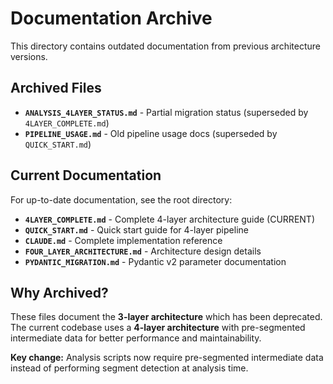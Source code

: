 # Documentation Archive

This directory contains outdated documentation from previous architecture versions.

## Archived Files

- **`ANALYSIS_4LAYER_STATUS.md`** - Partial migration status (superseded by `4LAYER_COMPLETE.md`)
- **`PIPELINE_USAGE.md`** - Old pipeline usage docs (superseded by `QUICK_START.md`)

## Current Documentation

For up-to-date documentation, see the root directory:

- **`4LAYER_COMPLETE.md`** - Complete 4-layer architecture guide (CURRENT)
- **`QUICK_START.md`** - Quick start guide for 4-layer pipeline
- **`CLAUDE.md`** - Complete implementation reference
- **`FOUR_LAYER_ARCHITECTURE.md`** - Architecture design details
- **`PYDANTIC_MIGRATION.md`** - Pydantic v2 parameter documentation

## Why Archived?

These files document the **3-layer architecture** which has been deprecated. The current codebase uses a **4-layer architecture** with pre-segmented intermediate data for better performance and maintainability.

**Key change:** Analysis scripts now require pre-segmented intermediate data instead of performing segment detection at analysis time.
